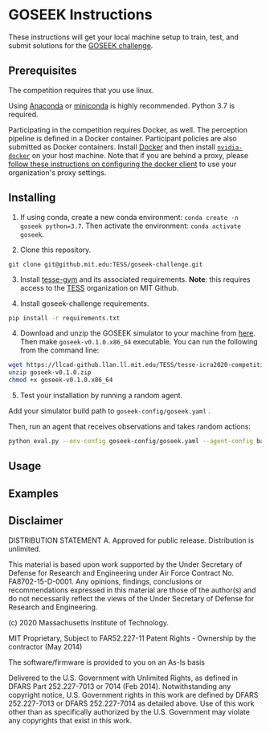# GOSEEK Instructions

These instructions will get your local machine setup to train, test, and submit solutions for the [GOSEEK challenge](README.md). 

## Prerequisites

The competition requires that you use linux.

Using [Anaconda](https://www.anaconda.com/distribution/#download-section) or [miniconda](https://docs.conda.io/en/latest/miniconda.html) is highly recommended. 
Python 3.7 is required.

Participating in the competition requires Docker, as well. 
The perception pipeline is defined in a Docker container. 
Participant policies are also submitted as Docker containers.
Install [Docker](https://docs.docker.com/install/linux/docker-ce/ubuntu/) and then install [`nvidia-docker`](https://github.com/NVIDIA/nvidia-docker#quickstart) on your host machine. 
Note that if you are behind a proxy, please [follow these instructions on configuring the docker client](https://docs.docker.com/network/proxy/#configure-the-docker-client) to use your organization's proxy settings.

## Installing

1. If using conda, create a new conda environment: `conda create -n goseek python=3.7`. 
Then activate the environment: `conda activate goseek`.


2. Clone this repository.
```
git clone git@github.mit.edu:TESS/goseek-challenge.git
```

3. Install [tesse-gym](../../../tesse-gym) and its associated requirements. **Note**: this requires access to the [TESS](https://github.mit.edu/TESS/) organization on MIT Github.

4. Install goseek-challenge requirements.

```sh
pip install -r requirements.txt
```

4. Download and unzip the GOSEEK simulator to your machine from [here](https://llcad-github.llan.ll.mit.edu/TESS/tesse-icra2020-competition/releases/download/0.1.0/goseek-v0.1.0.zip). Then make `goseek-v0.1.0.x86_64` executable. You can run the following from the command line:
```sh
wget https://llcad-github.llan.ll.mit.edu/TESS/tesse-icra2020-competition/releases/download/0.1.0/goseek-v0.1.0.zip
unzip goseek-v0.1.0.zip
chmod +x goseek-v0.1.0.x86_64
```

5. Test your installation by running a random agent.

Add your simulator build path to `goseek-config/goseek.yaml` .

Then, run an agent that receives observations and takes random actions: 


```sh
python eval.py --env-config goseek-config/goseek.yaml --agent-config baselines/config/random-agent.yaml
```




## Usage

## Examples

## Disclaimer

DISTRIBUTION STATEMENT A. Approved for public release. Distribution is unlimited.

This material is based upon work supported by the Under Secretary of Defense for Research and Engineering under Air Force Contract No. FA8702-15-D-0001. Any opinions, findings, conclusions or recommendations expressed in this material are those of the author(s) and do not necessarily reflect the views of the Under Secretary of Defense for Research and Engineering.

(c) 2020 Massachusetts Institute of Technology.

MIT Proprietary, Subject to FAR52.227-11 Patent Rights - Ownership by the contractor (May 2014)

The software/firmware is provided to you on an As-Is basis

Delivered to the U.S. Government with Unlimited Rights, as defined in DFARS Part 252.227-7013 or 7014 (Feb 2014). Notwithstanding any copyright notice, U.S. Government rights in this work are defined by DFARS 252.227-7013 or DFARS 252.227-7014 as detailed above. Use of this work other than as specifically authorized by the U.S. Government may violate any copyrights that exist in this work.
